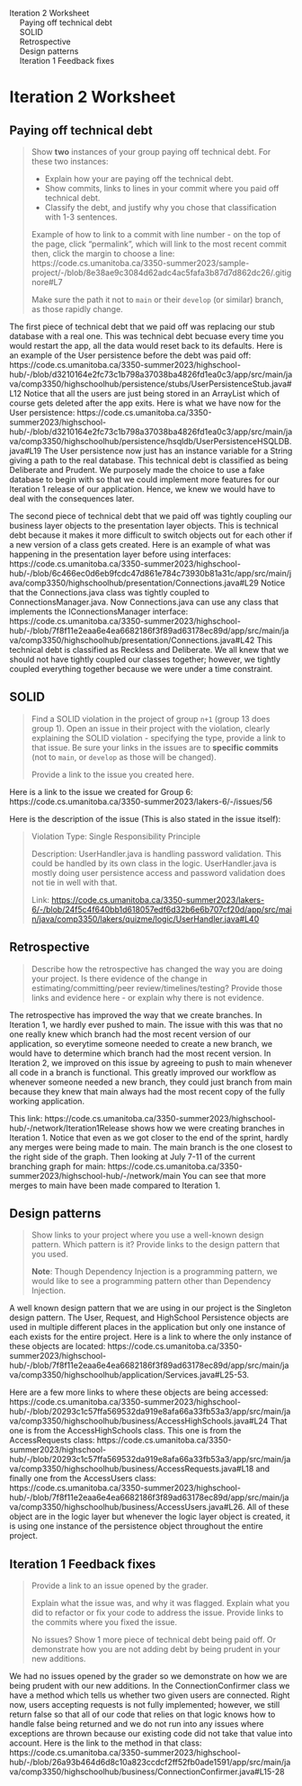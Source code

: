 <!DOCTYPE html>
<html xmlns="http://www.w3.org/1999/xhtml" lang xml:lang>
<head>
  <meta charset="utf-8" />
  <meta name="generator" content="pandoc" />
  <meta name="viewport" content="width=device-width, initial-scale=1.0, user-scalable=yes" />
  <style>
</style>
</head>
<body>
<nav id="TOC" role="doc-toc">
<ul>
<li><a href="#iteration-2-worksheet" id="toc-iteration-2-worksheet">Iteration 2 Worksheet</a>
<ul>
<li><a href="#paying-off-technical-debt" id="toc-paying-off-technical-debt">Paying off technical debt</a></li>
<li><a href="#solid" id="toc-solid">SOLID</a></li>
<li><a href="#retrospective" id="toc-retrospective">Retrospective</a></li>
<li><a href="#design-patterns" id="toc-design-patterns">Design
patterns</a></li>
<li><a href="#iteration-1-feedback-fixes" id="toc-iteration-1-feedback-fixes">Iteration 1 Feedback fixes</a></li>
</ul></li>
</ul>
</nav>
<h1 id="iteration-2-worksheet">Iteration 2 Worksheet</h1>
<h2 id="paying-off-technical-debt">Paying off technical debt</h2>
<blockquote>
<p>Show <strong>two</strong> instances of your group paying off
technical debt. For these two instances:</p>
<ul>
<li>Explain how your are paying off the technical debt.</li>
<li>Show commits, links to lines in your commit where you paid off
technical debt.</li>
<li>Classify the debt, and justify why you chose that classification
with 1-3 sentences.</li>
</ul>
<p>Example of how to link to a commit with line number - on the top of
the page, click “permalink”, which will link to the most recent commit
then, click the margin to choose a line:
https://code.cs.umanitoba.ca/3350-summer2023/sample-project/-/blob/8e38ae9c3084d62adc4ac5fafa3b87d7d862dc26/.gitignore#L7</p>
<p>Make sure the path it not to <code>main</code> or their
<code>develop</code> (or similar) branch, as those rapidly change.</p>
</blockquote>
<p>The first piece of technical debt that we paid off was replacing our stub database with a real one. This was technical debt
becuase every time you would restart the app, all the data would reset back to its defaults. Here is an example of the User persistence before the debt was paid off: https://code.cs.umanitoba.ca/3350-summer2023/highschool-hub/-/blob/d3210164e2fc73c1b798a37038ba4826fd1ea0c3/app/src/main/java/comp3350/highschoolhub/persistence/stubs/UserPersistenceStub.java#L12 Notice
that all the users are just being stored in an ArrayList which of course gets deleted after the app exits. Here is what we have now for the User persistence: https://code.cs.umanitoba.ca/3350-summer2023/highschool-hub/-/blob/d3210164e2fc73c1b798a37038ba4826fd1ea0c3/app/src/main/java/comp3350/highschoolhub/persistence/hsqldb/UserPersistenceHSQLDB.java#L19 The User persistence now just has
an instance variable for a String giving a path to the real database. This technical debt is classified as being Deliberate and Prudent. We purposely made the choice to use a fake database
to begin with so that we could implement more features for our Iteration 1 release of our application. Hence, we knew we would have to deal with the consequences later.</p>
<p>The second piece of technical debt that we paid off was tightly coupling our business layer objects to the presentation layer objects. This is technical debt because it makes it more difficult to switch objects out for each other if a new version of a class gets created. Here is an example of what was happening in the presentation layer before using interfaces: https://code.cs.umanitoba.ca/3350-summer2023/highschool-hub/-/blob/6c466ec0d6eb9fcdc47d861e784c73930b81a31c/app/src/main/java/comp3350/highschoolhub/presentation/Connections.java#L29
Notice that the Connections.java class was tightly coupled to ConnectionsManager.java. Now Connections.java can use any class that implements the IConnectionsManager interface: https://code.cs.umanitoba.ca/3350-summer2023/highschool-hub/-/blob/7f8f11e2eaa6e4ea6682186f3f89ad63178ec89d/app/src/main/java/comp3350/highschoolhub/presentation/Connections.java#L42
This technical debt is classified as Reckless and Deliberate. We all knew that we should not have tightly coupled our classes together; however, we tightly coupled everything together because we were under a time constraint.</p>
<h2 id="solid">SOLID</h2>
<blockquote>
<p>Find a SOLID violation in the project of group <code>n+1</code>
(group 13 does group 1). Open an issue in their project with the
violation, clearly explaining the SOLID violation - specifying the type,
provide a link to that issue. Be sure your links in the issues are to
<strong>specific commits</strong> (not to <code>main</code>, or
<code>develop</code> as those will be changed).</p>
<p>Provide a link to the issue you created here.</p>
</blockquote>
<p>Here is a link to the issue we created for Group 6: https://code.cs.umanitoba.ca/3350-summer2023/lakers-6/-/issues/56

Here is the description of the issue (This is also stated in the issue itself):
<blockquote>
Violation Type: Single Responsibility Principle

Description: UserHandler.java is handling password validation. This could be handled by its own class in the logic. UserHandler.java is mostly doing
user persistence access and password validation does not tie in well with that.

Link: https://code.cs.umanitoba.ca/3350-summer2023/lakers-6/-/blob/24f5c4f640bb1d618057edf6d32b6e6b707cf20d/app/src/main/java/comp3350/lakers/quizme/logic/UserHandler.java#L40</p>
</blockquote>
<h2 id="retrospective">Retrospective</h2>
<blockquote>
<p>Describe how the retrospective has changed the way you are doing your
project. Is there evidence of the change in estimating/committing/peer
review/timelines/testing? Provide those links and evidence here - or
explain why there is not evidence.</p>
</blockquote>
<p>The retrospective has improved the way that we create branches. In Iteration 1, we hardly 
ever pushed to main. The issue with this was that no one really knew which branch had
the most recent version of our application, so everytime someone needed to create a new branch,
we would have to determine which branch had the most recent version. In Iteration 2, we improved on this issue
by agreeing to push to main whenever all code in a branch is functional. This greatly improved our workflow
as whenever someone needed a new branch, they could just branch from main because they knew that main always had the
most recent copy of the fully working application.</p>
<p>This link: https://code.cs.umanitoba.ca/3350-summer2023/highschool-hub/-/network/Iteration1Release
shows how we were creating branches in Iteration 1. Notice that even as we got closer to the end of the sprint, hardly any
merges were being made to main. The main branch is the one closest to the right side of the graph. Then looking at July 7-11 of the current 
branching graph for main: https://code.cs.umanitoba.ca/3350-summer2023/highschool-hub/-/network/main
You can see that more merges to main have been made compared to Iteration 1.</p>
<h2 id="design-patterns">Design patterns</h2>
<blockquote>
<p>Show links to your project where you use a well-known design pattern.
Which pattern is it? Provide links to the design pattern that you
used.</p>
<p><strong>Note</strong>: Though Dependency Injection is a programming
pattern, we would like to see a programming pattern other than
Dependency Injection.</p>
</blockquote>
<p>A well known design pattern that we are using in our project is the Singleton design pattern. The User, Request, and HighSchool Persistence 
objects are used in multiple different places in the application but only one instance of each exists for the entire project. Here is a link
to where the only instance of these objects are located: https://code.cs.umanitoba.ca/3350-summer2023/highschool-hub/-/blob/7f8f11e2eaa6e4ea6682186f3f89ad63178ec89d/app/src/main/java/comp3350/highschoolhub/application/Services.java#L25-53.</p>
<p>Here are a few more links to where these objects are being accessed: https://code.cs.umanitoba.ca/3350-summer2023/highschool-hub/-/blob/20293c1c57ffa569532da919e8afa66a33fb53a3/app/src/main/java/comp3350/highschoolhub/business/AccessHighSchools.java#L24 That one is from the AccessHighSchools class.
This one is from the AccessRequests class: https://code.cs.umanitoba.ca/3350-summer2023/highschool-hub/-/blob/20293c1c57ffa569532da919e8afa66a33fb53a3/app/src/main/java/comp3350/highschoolhub/business/AccessRequests.java#L18 and finally one from the AccessUsers class: https://code.cs.umanitoba.ca/3350-summer2023/highschool-hub/-/blob/7f8f11e2eaa6e4ea6682186f3f89ad63178ec89d/app/src/main/java/comp3350/highschoolhub/business/AccessUsers.java#L26. All of these object are in the logic layer but
whenever the logic layer object is created, it is using one instance of the persistence object throughout the entire project.</p>
<h2 id="iteration-1-feedback-fixes">Iteration 1 Feedback fixes</h2>
<blockquote>
<p>Provide a link to an issue opened by the grader.</p>
<p>Explain what the issue was, and why it was flagged. Explain what you
did to refactor or fix your code to address the issue. Provide links to
the commits where you fixed the issue.</p>
<p>No issues? Show 1 more piece of technical debt being paid off. Or
demonstrate how you are not adding debt by being prudent in your new
additions.</p>
</blockquote>
<p>We had no issues opened by the grader so we demonstrate on how we are being prudent with our new additions. In the ConnectionConfirmer class
we have a method which tells us whether two given users are connected. Right now, users accepting requests is not fully implemented; however, we still return false
so that all of our code that relies on that logic knows how to handle false being returned and we do not run into any issues where exceptions are thrown because our
existing code did not take that value into account. Here is the link to the method in that class: https://code.cs.umanitoba.ca/3350-summer2023/highschool-hub/-/blob/26a93b464d6d8c10a823ccdcf2ff52fb0ade1591/app/src/main/java/comp3350/highschoolhub/business/ConnectionConfirmer.java#L15-28</p>
</body>
</html>
